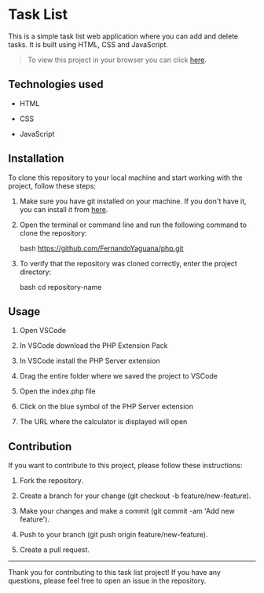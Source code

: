 # Task List

This is a simple task list web application where you can add and delete tasks. It is built using HTML, CSS and JavaScript.

> To view this project in your browser you can click [here](https://js-production-92fd.up.railway.app/).

## Technologies used

- HTML
  
- CSS
  
- JavaScript

## Installation

To clone this repository to your local machine and start working with the project, follow these steps:

1. Make sure you have git installed on your machine. If you don't have it, you can install it from [here](https://git-scm.com/).

2. Open the terminal or command line and run the following command to clone the repository:

    bash
    https://github.com/FernandoYaguana/php.git
   
3. To verify that the repository was cloned correctly, enter the project directory:
   
    bash
    cd repository-name
    
## Usage

1. Open VSCode

2. In VSCode download the PHP Extension Pack

3. In VSCode install the PHP Server extension

4. Drag the entire folder where we saved the project to VSCode

5. Open the index.php file

6. Click on the blue symbol of the PHP Server extension

7. The URL where the calculator is displayed will open

## Contribution

If you want to contribute to this project, please follow these instructions:

1. Fork the repository.
   
2. Create a branch for your change (git checkout -b feature/new-feature).
   
3. Make your changes and make a commit (git commit -am 'Add new feature').
   
4. Push to your branch (git push origin feature/new-feature).
   
5. Create a pull request.

---

Thank you for contributing to this task list project! If you have any questions, please feel free to open an issue in the repository.
